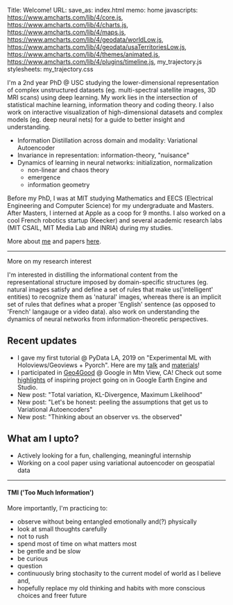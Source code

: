 Title: Welcome! 
URL:
save_as: index.html
memo: home
javascripts: https://www.amcharts.com/lib/4/core.js, https://www.amcharts.com/lib/4/charts.js, https://www.amcharts.com/lib/4/maps.js, https://www.amcharts.com/lib/4/geodata/worldLow.js, https://www.amcharts.com/lib/4/geodata/usaTerritoriesLow.js, https://www.amcharts.com/lib/4/themes/animated.js, https://www.amcharts.com/lib/4/plugins/timeline.js,  my_trajectory.js
stylesheets: my_trajectory.css

<div id="chartdiv"></div>
<div id="mapdiv"></div>

I'm a 2nd year PhD @ USC studying the lower-dimensional representation of complex unstructured datasets (eg. multi-spectral satellite images, 3D MRI scans) using deep learning. My work lies in the intersection of statistical machine learning, information theory and coding theory.  I also work on interactive visualization of high-dimensional datasets and complex models (eg. deep neural nets) for a guide to better insight and understanding.

- Information Distillation across domain and modality: Variational Autoencoder
- Invariance in representation: information-theory, "nuisance"
- Dynamics of learning in neural networks: initialization, normalization
    - non-linear and chaos theory
    - emergence
    - information geometry

Before my PhD, I was at MIT studying Mathematics and EECS (Electrical Engineering and Computer Science) for my undergraduate and Masters. After Masters, I interned at Apple as a coop for 9 months.  I also worked on a cool French robotics startup (Keecker) and several academic research labs (MIT CSAIL, MIT Media Lab and INRIA) during my studies.


<!--![my-trajectory](/images/my-trajectory.png)-->
More about [me](/pages/about-me.html) and papers [here](/pages/publications.html).

---
More on my research interest 

I'm interested in distilling the informational content from the representational structure imposed by domain-specific structures (eg. natural  images satisfy and define a set of  rules that make us('intelligent' entities) to recognize them as 'natural' images,  whereas there is an implicit  set of rules that defines what a proper 'English' sentence (as opposed to 'French' langauge or a video data).   also work on understanding the dynamics of neural networks from information-theoretic perspectives. 



## Recent updates
- I gave my first tutorial @ PyData LA, 2019 on "Experimental ML with Holoviews/Geoviews + Pyorch". Here are my [talk](#) and [materials](https://github.com/cocoaaa/PyData-LA-2019)!
- I participated in [Geo4Good](https://sites.google.com/earthoutreach.org/geoforgood19/home) @ Google in Mtn View, CA! Check out some [highlights](#) of inspiring project going on in Google Earth Engine and Studio. <!-- todo --> 
- New post: "Total variation, KL-Divergence, Maximum Likelihood"
- New post: "Let's be honest: peeling the assumptions that get us to Variational Autoencoders"
- New post: "Thinking about an observer vs. the observed"

## What am I upto?
- Actively looking for a fun, challenging, meaningful internship
- Working on a cool paper using variational autoencoder on geospatial data

---
#### TMI ('Too Much Information')

More importantly, I'm practicing to:
- observe without being entangled emotionally and(?) physically
- look at small thoughts carefully
- not to rush
- spend most of time on what matters most
- be gentle and be slow
- be curious
- question
- continuously bring stochasity to the current model of world as I believe and,
- hopefully replace my old thinking and habits with more conscious choices and freer future

